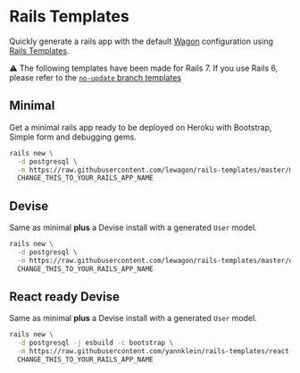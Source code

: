 # Rails Templates

Quickly generate a rails app with the default [Wagon](https://www.lewagon.com) configuration
using [Rails Templates](http://guides.rubyonrails.org/rails_application_templates.html).

⚠️ The following templates have been made for Rails 7. If you use Rails 6, please refer to the [`no-update` branch templates](https://github.com/lewagon/rails-templates/tree/no-update)

## Minimal

Get a minimal rails app ready to be deployed on Heroku with Bootstrap, Simple form and debugging gems.

```bash
rails new \
  -d postgresql \
  -m https://raw.githubusercontent.com/lewagon/rails-templates/master/minimal.rb \
  CHANGE_THIS_TO_YOUR_RAILS_APP_NAME
```

## Devise

Same as minimal **plus** a Devise install with a generated `User` model.

```bash
rails new \
  -d postgresql \
  -m https://raw.githubusercontent.com/lewagon/rails-templates/master/devise.rb \
  CHANGE_THIS_TO_YOUR_RAILS_APP_NAME
```

## React ready Devise

Same as minimal **plus** a Devise install with a generated `User` model.

```bash
rails new \
  -d postgresql -j esbuild -c bootstrap \
  -m https://raw.githubusercontent.com/yannklein/rails-templates/react-ready-devise/react_ready_devise.rb \
  CHANGE_THIS_TO_YOUR_RAILS_APP_NAME
```
